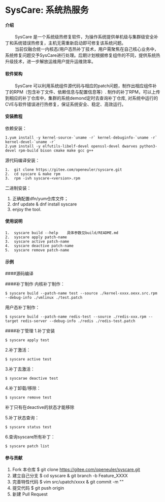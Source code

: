 # SysCare: 系统热服务

#### 介绍
&nbsp;&nbsp;&nbsp;&nbsp;&nbsp;&nbsp;&nbsp;&nbsp;SysCare 是一个系统级热修复软件，为操作系统提供单机级与集群级安全补丁和系统错误热修复，主机无需重新启动即可修复该系统问题。<br />
&nbsp;&nbsp;&nbsp;&nbsp;&nbsp;&nbsp;&nbsp;&nbsp;当前仅融合统一内核态/用户态热补丁技术，用户需聚焦在自己核心业务中，系统修复问题交予SysCare进行处理。后期计划根据修复组件的不同，提供系统热升级技术，进一步解放运维用户提升运维效率。

#### 软件架构
&nbsp;&nbsp;&nbsp;&nbsp;&nbsp;&nbsp;&nbsp;&nbsp;SysCare 可以利用系统组件源代码与相应的patch问题，制作出相应组件补丁的RPM（包含补丁文件、依赖信息与配置信息等）. 制作的补丁RPM，可以上传到相应的补丁仓库中，集群的系统demond定时去查询补丁仓库, 对系统中运行的CVE与软件错误进行热修复，保证系统安全、稳定、高效运行。


#### 安装教程
依赖安装：
```
1.yum install -y kernel-source-`uname -r` kernel-debuginfo-`uname -r` kernel-devel-`uname -r` 
2.yum install -y elfutils-libelf-devel openssl-devel dwarves python3-devel rpm-build bison cmake make gcc g++
```

源代码编译安装：
```
1.  git clone https://gitee.com/openeuler/syscare.git
2.  cd syscare & make rpm
3.  rpm -ivh syscare-<version>.rpm
```

二进制安装：
1. 正确配置dfn/yum仓库文件；
2. dnf update & dnf install syscare
3. enjoy the tool.

#### 使用说明

```
1.  syscare build --help	具体参数见build/README.md
2.  syscare apply patch-name
3.  syscare active patch-name
4.  syscare deactive patch-name
5.  syscare remove patch-name
```

#### 示例

####源码编译


####补丁制作
内核补丁制作：
```
$ syscare build --patch-name test --source ./kernel-xxxx.oexx.src.rpm --debug-info ./vmlinux ./test.patch
```
用户态补丁制作：
```
$ syscare build --patch-name redis-test --source ./redis-xxx.rpm --target redis-server --debug-info ./redis ./redis-test.patch
```

####补丁管理
1.补丁安装
```
$ syscare apply test
```

2.补丁激活：
```
$ syscare active test
```

3.补丁去激活：
```
$ syscarae deactive test
```

4.补丁卸载/移除：
```
$ syscare remove test
```
补丁只有在deactive的状态才能移除

5.补丁状态查询：
```
$ syscare status test
```

6.查询syscare所有补丁：
```
$ syscare patch list
```

#### 参与贡献

1.  Fork 本仓库 $ git clone https://gitee.com/openeuler/syscare.git
2.  建立自己分支 $ cd syscare & git branch -b Feature_XXXX
3.  完善特性代码 $ vim src/upatch/xxxx  & git commit -m ""
4.  提交代码 $ git push origin
5.  新建 Pull Request
